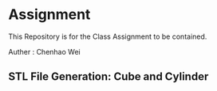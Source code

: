 # Assignment
This Repository is for the Class Assignment to be contained.

Auther : Chenhao Wei
## STL File Generation: Cube and Cylinder
